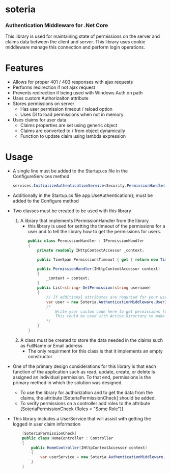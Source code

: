 # soteria
### Authentication Middleware for .Net Core
This library is used for maintaining state of permissions on the server and claims data between the client and server.  This library uses cookie middleware manage this connection and perform login operations.

# Features
* Allows for proper 401 / 403 responses with ajax requests
* Performs redirection if not ajax request
* Prevents redirection if being used with Windows Auth on path
* Uses custom Authorizaiton attribute 
* Stores permissions on server 
  * Has user permission timeout / reload option
  * Uses DI to load permissions when not in memory
* Uses claims for user data
  * Claims properties are set using generic object
  * Claims are converted to / from object dynamically
  * Function to update claim using lambda expression

# Usage
* A single line must be added to the Startup.cs file in the ConfigureServices method 
  ``` csharp 
  services.InitializeAuthenticationService<Security.PermissionHandler,Security.CustomUser>("/Auth/BeginAuth", "/Auth/WindowsAuth", "/Auth/NoAccess", "/Auth/Logout", false, 240);
  ```
* Additionally in the Startup.cs file app.UseAuthentication(); must be added to the Configure method
* Two classes must be created to be used with this library
  1. A library that implements IPermissionHandler from the library
      * this library is used for setting the timeout of the permissions for a user and to tell the library how to get the permissions for users.
        ``` csharp
        public class PermissionHandler : IPermissionHandler
        {   
            private readonly IHttpContextAccessor _context;

            public TimeSpan PermissionsTimeout { get { return new TimeSpan(0, 5, 0); } }

            public PermissionHandler(IHttpContextAccessor context)
            {
                _context = context;
            }
            public List<string> GetPermission(string username)
            {
                // If additional attributes are requried for your user you can get them here.
                var user = new Soteria.AuthenticationMiddleware.UserInformation.UserService<CustomUser>(_context);       
                /*
                    Write your custom code here to get permissions for your user.  
                    This could be used with Active Directory to make a call to get groups based on the user or could be used to make a database call.
                */
            }
        }
        ```
  2. A class must be created to store the data needed in the claims such as FullName or Email address
      * The only requirment for this class is that it implements an empty constructor 

* One of the primary design considerations for this library is that each function of the application such as read, update, create, or delete is assigned an individual permission.  To that end, permissions is the primary method in which the solution was designed.  
  * To use the library for authorization and to get the data from the claims, the attribute [SoteriaPermissionCheck] should be added.  
  * To verify permissions on a controller add roles to the attribute [SoteriaPermissionCheck (Roles = "Some Role")]
* This library includes a UserService that will assist with getting the logged in user claim information
    ``` csharp
        [SoteriaPermissionCheck]
        public class HomeController : Controller
        {
            public HomeController(IHttpContextAccessor context)
            {
                var userService = new Soteria.AuthenticationMiddleware.UserInformation.UserService<Security.CustomUser>(context);
            }
        }
    ```